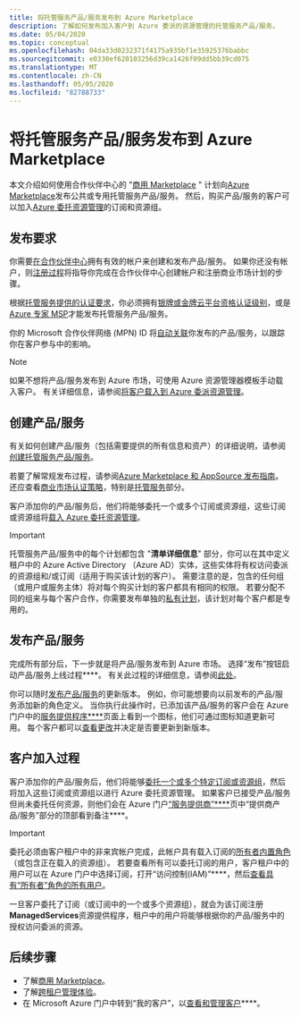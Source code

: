```yaml
---
title: 将托管服务产品/服务发布到 Azure Marketplace
description: 了解如何发布加入客户到 Azure 委派的资源管理的托管服务产品/服务。
ms.date: 05/04/2020
ms.topic: conceptual
ms.openlocfilehash: 04da33d0232371f4175a935bf1e35925376babbc
ms.sourcegitcommit: e0330ef620103256d39ca1426f09dd5bb39cd075
ms.translationtype: MT
ms.contentlocale: zh-CN
ms.lasthandoff: 05/05/2020
ms.locfileid: "82788733"
---
```

# <a name="publish-a-managed-service-offer-to-azure-marketplace"></a>将托管服务产品/服务发布到 Azure Marketplace

本文介绍如何使用合作伙伴中心的 "[商用 Marketplace](../../marketplace/partner-center-portal/commercial-marketplace-overview.md) " 计划向[Azure Marketplace](https://azuremarketplace.microsoft.com)发布公共或专用托管服务产品/服务。 然后，购买产品/服务的客户可以加入[Azure 委托资源管理](../concepts/azure-delegated-resource-management.md)的订阅和资源组。

## <a name="publishing-requirements"></a>发布要求

你需要[在合作伙伴中心](../../marketplace/partner-center-portal/create-account.md)拥有有效的帐户来创建和发布产品/服务。 如果你还没有帐户，则[注册过程](https://aka.ms/joinmarketplace)将指导你完成在合作伙伴中心创建帐户和注册商业市场计划的步骤。

根据[托管服务提供的认证要求](https://docs.microsoft.com/legal/marketplace/certification-policies#7004-business-requirements)，你必须拥有[银牌或金牌云平台资格认证级别](https://docs.microsoft.com/partner-center/learn-about-competencies)，或是[Azure 专家 MSP](https://partner.microsoft.com/membership/azure-expert-msp)才能发布托管服务产品/服务。

你的 Microsoft 合作伙伴网络 (MPN) ID 将[自动关联](../../billing/billing-partner-admin-link-started.md)你发布的产品/服务，以跟踪你在客户参与中的影响。

> [!NOTE]
> 如果不想将产品/服务发布到 Azure 市场，可使用 Azure 资源管理器模板手动载入客户。 有关详细信息，请参阅[将客户载入到 Azure 委派资源管理](onboard-customer.md)。

## <a name="create-your-offer"></a>创建产品/服务

有关如何创建产品/服务（包括需要提供的所有信息和资产）的详细说明，请参阅[创建托管服务产品/服务](../../marketplace/partner-center-portal/create-new-managed-service-offer.md)。

若要了解常规发布过程，请参阅[Azure Marketplace 和 AppSource 发布指南](../../marketplace/marketplace-publishers-guide.md)。 还应查看[商业市场认证策略](https://docs.microsoft.com/legal/marketplace/certification-policies)，特别是[托管服务](https://docs.microsoft.com/legal/marketplace/certification-policies#700-managed-services)部分。

客户添加你的产品/服务后，他们将能够委托一个或多个订阅或资源组，这些订阅或资源组将[载入 Azure 委托资源管理](#the-customer-onboarding-process)。

> [!IMPORTANT]
> 托管服务产品/服务中的每个计划都包含 "**清单详细信息**" 部分，你可以在其中定义租户中的 Azure Active Directory （Azure AD）实体，这些实体将有权访问委派的资源组和/或订阅（适用于购买该计划的客户）。 需要注意的是，包含的任何组（或用户或服务主体）将对每个购买计划的客户都具有相同的权限。 若要分配不同的组来与每个客户合作，你需要发布单独的[私有计划](../../marketplace/private-offers.md)，该计划对每个客户都是专用的。

## <a name="publish-your-offer"></a>发布产品/服务

完成所有部分后，下一步就是将产品/服务发布到 Azure 市场。 选择“发布”按钮启动产品/服务上线过程****。 有关此过程的详细信息，请参阅[此处](../../marketplace/partner-center-portal/create-new-managed-service-offer.md#publish)。 

你可以随时[发布产品/服务](../..//marketplace/partner-center-portal/update-existing-offer.md)的更新版本。 例如，你可能想要向以前发布的产品/服务添加新的角色定义。 当你执行此操作时，已添加该产品/服务的客户会在 Azure 门户中的[服务提供程序****](view-manage-service-providers.md)页面上看到一个图标，他们可通过图标知道更新可用。 每个客户都可以[查看更改](view-manage-service-providers.md#update-service-provider-offers)并决定是否要更新到新版本。 

## <a name="the-customer-onboarding-process"></a>客户加入过程

客户添加你的产品/服务后，他们将能够[委托一个或多个特定订阅或资源组](view-manage-service-providers.md#delegate-resources)，然后将加入这些订阅或资源组以进行 Azure 委托资源管理。 如果客户已接受产品/服务但尚未委托任何资源，则他们会在 Azure 门户[“服务提供商”****](view-manage-service-providers.md)页中“提供商产品/服务”部分的顶部看到备注****。

> [!IMPORTANT]
> 委托必须由客户租户中的非来宾帐户完成，此帐户具有载入订阅的[所有者内置角色](https://docs.microsoft.com/azure/role-based-access-control/built-in-roles#owner)（或包含正在载入的资源组）。 若要查看所有可以委托订阅的用户，客户租户中的用户可以在 Azure 门户中选择订阅，打开“访问控制(IAM)”****，然后[查看具有“所有者”角色的所有用户](../../role-based-access-control/role-assignments-list-portal.md#list-owners-of-a-subscription)。

一旦客户委托了订阅（或订阅中的一个或多个资源组），就会为该订阅注册**ManagedServices**资源提供程序，租户中的用户将能够根据你的产品/服务中的授权访问委派的资源。

## <a name="next-steps"></a>后续步骤

- 了解[商用 Marketplace](../../marketplace/partner-center-portal/commercial-marketplace-overview.md)。
- 了解[跨租户管理体验](../concepts/cross-tenant-management-experience.md)。
- 在 Microsoft Azure 门户中转到“我的客户”，以[查看和管理客户](view-manage-customers.md)****。
